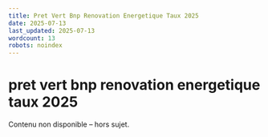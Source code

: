 ```yaml
---
title: Pret Vert Bnp Renovation Energetique Taux 2025
date: 2025-07-13
last_updated: 2025-07-13
wordcount: 13
robots: noindex
---
```


# pret vert bnp renovation energetique taux 2025

Contenu non disponible – hors sujet.